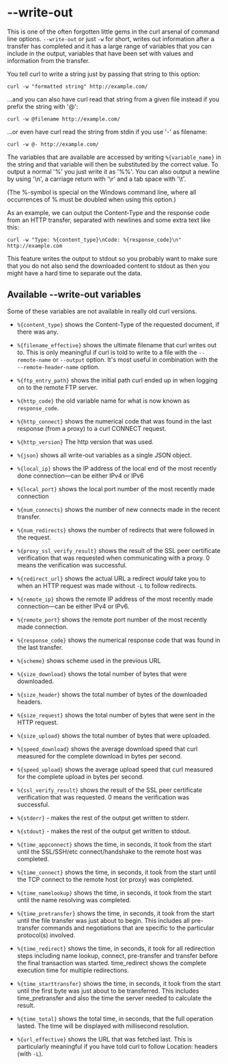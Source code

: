 # --write-out

This is one of the often forgotten little gems in the curl arsenal of command
line options. `--write-out` or just `-w` for short, writes out information
after a transfer has completed and it has a large range of variables that you
can include in the output, variables that have been set with values and
information from the transfer.

You tell curl to write a string just by passing that string to this option:

    curl -w "formatted string" http://example.com/

…and you can also have curl read that string from a given file instead if
you prefix the string with '@':

    curl -w @filename http://example.com/

…or even have curl read the string from stdin if you use '-' as filename:

    curl -w @- http://example.com/

The variables that are available are accessed by writing `%{variable_name}` in
the string and that variable will then be substituted by the correct value. To
output a normal '%' you just write it as '%%'. You can also output a newline
by using '\n', a carriage return with '\r' and a tab space with '\t'.

(The %-symbol is special on the Windows command line, where all occurrences of
% must be doubled when using this option.)

As an example, we can output the Content-Type and the response code from an
HTTP transfer, separated with newlines and some extra text like this:

    curl -w "Type: %{content_type}\nCode: %{response_code}\n" http://example.com

This feature writes the output to stdout so you probably want to make sure
that you do not also send the downloaded content to stdout as then you might
have a hard time to separate out the data.

## Available --write-out variables

Some of these variables are not available in really old curl versions.

- `%{content_type}` shows the Content-Type of the requested document, if there
  was any.

- `%{filename_effective}` shows the ultimate filename that curl writes out
  to. This is only meaningful if curl is told to write to a file with the
  `--remote-name` or `--output` option. It's most useful in combination with
  the `--remote-header-name` option.

- `%{ftp_entry_path}` shows the initial path curl ended up in when logging on
  to the remote FTP server.

- `%{http_code}` the old variable name for what is now known as
  `response_code`.

- `%{http_connect}` shows the numerical code that was found in the last
  response (from a proxy) to a curl CONNECT request.

- `%{http_version}` The http version that was used.

- `%{json}` shows all write-out variables as a single JSON object.

- `%{local_ip}` shows the IP address of the local end of the most recently done
  connection—can be either IPv4 or IPv6

- `%{local_port}` shows the local port number of the most recently made
   connection

- `%{num_connects}` shows the number of new connects made in the recent
  transfer.

- `%{num_redirects}` shows the number of redirects that were followed in the
   request.

- `%{proxy_ssl_verify_result}` shows the result of the SSL peer certificate
  verification that was requested when communicating with a proxy. 0 means the
  verification was successful.

- `%{redirect_url}` shows the actual URL a redirect *would* take you to when
   an HTTP request was made without `-L` to follow redirects.

- `%{remote_ip}` shows the remote IP address of the most recently made
  connection—can be either IPv4 or IPv6.

- `%{remote_port}` shows the remote port number of the most recently made
   connection.

- `%{response_code}` shows the numerical response code that was found in the
  last transfer.

- `%{scheme}` shows scheme used in the previous URL

- `%{size_download}` shows the total number of bytes that were downloaded.

- `%{size_header}` shows the total number of bytes of the downloaded headers.

- `%{size_request}` shows the total number of bytes that were sent in the HTTP
  request.

- `%{size_upload}` shows the total number of bytes that were uploaded.

- `%{speed_download}` shows the average download speed that curl measured for
  the complete download in bytes per second.

- `%{speed_upload}` shows the average upload speed that curl measured for the
  complete upload in bytes per second.

- `%{ssl_verify_result}` shows the result of the SSL peer certificate
  verification that was requested. 0 means the verification was successful.

- `%{stderr}` - makes the rest of the output get written to stderr.

- `%{stdout}` - makes the rest of the output get written to stdout.

- `%{time_appconnect}` shows the time, in seconds, it took from the start until
  the SSL/SSH/etc connect/handshake to the remote host was completed.

- `%{time_connect}` shows the time, in seconds, it took from the start until
  the TCP connect to the remote host (or proxy) was completed.

- `%{time_namelookup}` shows the time, in seconds, it took from the start until
  the name resolving was completed.

- `%{time_pretransfer}` shows the time, in seconds, it took from the start
  until the file transfer was just about to begin. This includes all
  pre-transfer commands and negotiations that are specific to the particular
  protocol(s) involved.

- `%{time_redirect}` shows the time, in seconds, it took for all redirection
  steps including name lookup, connect, pre-transfer and transfer before the
  final transaction was started. time_redirect shows the complete execution
  time for multiple redirections.

- `%{time_starttransfer}` shows the time, in seconds, it took from the start
  until the first byte was just about to be transferred. This includes
  time_pretransfer and also the time the server needed to calculate the
  result.

- `%{time_total}` shows the total time, in seconds, that the full operation
  lasted. The time will be displayed with millisecond resolution.

- `%{url_effective}` shows the URL that was fetched last. This is particularly
  meaningful if you have told curl to follow Location: headers (with `-L`).

